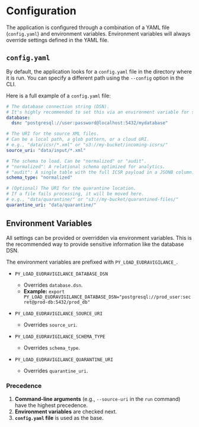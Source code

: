 # Configuration

The application is configured through a combination of a YAML file (`config.yaml`) and environment variables. Environment variables will always override settings defined in the YAML file.

## `config.yaml`

By default, the application looks for a `config.yaml` file in the directory where it is run. You can specify a different path using the `--config` option in the CLI.

Here is a full example of a `config.yaml` file:

```yaml
# The database connection string (DSN).
# It's highly recommended to set this via an environment variable for security.
database:
  dsn: "postgresql://user:password@localhost:5432/mydatabase"

# The URI for the source XML files.
# Can be a local path, a glob pattern, or a cloud URI.
# e.g., "data/icsr/*.xml" or "s3://my-bucket/incoming-icsrs/"
source_uri: "data/input/*.xml"

# The schema to load. Can be "normalized" or "audit".
# "normalized": A relational schema optimized for analytics.
# "audit": A single table with the full ICSR payload in a JSONB column.
schema_type: "normalized"

# (Optional) The URI for the quarantine location.
# If a file fails processing, it will be moved here.
# e.g., "data/quarantine/" or "s3://my-bucket/quarantined-files/"
quarantine_uri: "data/quarantine/"
```

## Environment Variables

All settings can be provided or overridden via environment variables. This is the recommended way to provide sensitive information like the database DSN.

The environment variables are prefixed with `PY_LOAD_EUDRAVIGILANCE_`.

*   `PY_LOAD_EUDRAVIGILANCE_DATABASE_DSN`
    *   Overrides `database.dsn`.
    *   **Example:** `export PY_LOAD_EUDRAVIGILANCE_DATABASE_DSN="postgresql://prod_user:secret@prod-db:5432/prod_db"`

*   `PY_LOAD_EUDRAVIGILANCE_SOURCE_URI`
    *   Overrides `source_uri`.

*   `PY_LOAD_EUDRAVIGILANCE_SCHEMA_TYPE`
    *   Overrides `schema_type`.

*   `PY_LOAD_EUDRAVIGILANCE_QUARANTINE_URI`
    *   Overrides `quarantine_uri`.

### Precedence

1.  **Command-line arguments** (e.g., `--source-uri` in the `run` command) have the highest precedence.
2.  **Environment variables** are checked next.
3.  **`config.yaml` file** is used as the base.
